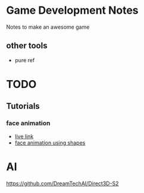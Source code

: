 # Game Development Notes

Notes to make an awesome game

## other tools

- pure ref

# TODO

## Tutorials

### face animation

- [live link](https://www.youtube.com/watch?v=aM_cGEgkCV0)
- [face animation using shapes](https://www.youtube.com/watch?v=LS-U18p9LhQ&t=81s)

# AI

https://github.com/DreamTechAI/Direct3D-S2
